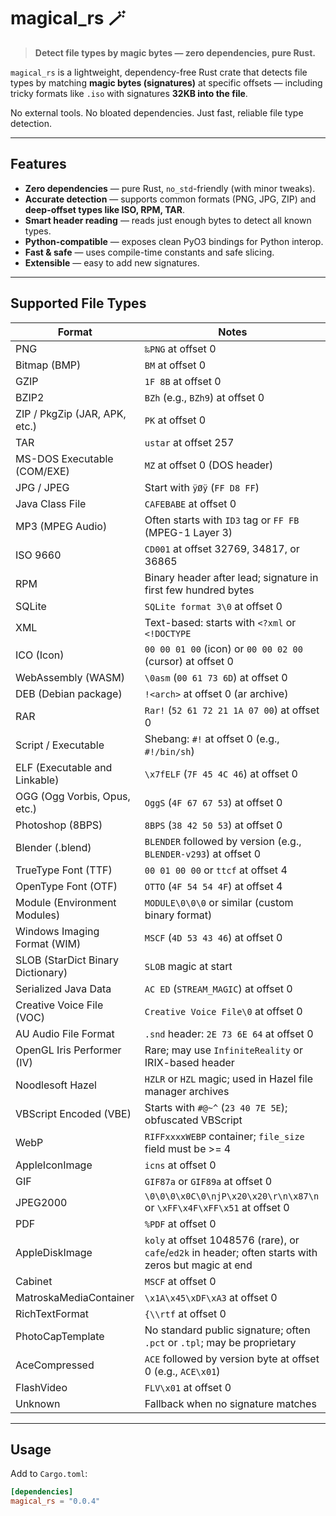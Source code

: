 # magical_rs 🪄

> **Detect file types by magic bytes — zero dependencies, pure Rust.**

`magical_rs` is a lightweight, dependency-free Rust crate that detects file types by matching **magic bytes (signatures)** at specific offsets — including tricky formats like `.iso` with signatures **32KB into the file**.

No external tools. No bloated dependencies. Just fast, reliable file type detection.

---

## Features

- **Zero dependencies** — pure Rust, `no_std`-friendly (with minor tweaks).
- **Accurate detection** — supports common formats (PNG, JPG, ZIP) and **deep-offset types like ISO, RPM, TAR**.
- **Smart header reading** — reads just enough bytes to detect all known types.
- **Python-compatible** — exposes clean PyO3 bindings for Python interop.
- **Fast & safe** — uses compile-time constants and safe slicing.
- **Extensible** — easy to add new signatures.

---

## Supported File Types

| Format                            | Notes                                                                                                 |
| --------------------------------- | ----------------------------------------------------------------------------------------------------- |
| PNG                               | `‰PNG` at offset 0                                                                                    |
| Bitmap (BMP)                      | `BM` at offset 0                                                                                      |
| GZIP                              | `1F 8B` at offset 0                                                                                   |
| BZIP2                             | `BZh` (e.g., `BZh9`) at offset 0                                                                      |
| ZIP / PkgZip (JAR, APK, etc.)     | `PK` at offset 0                                                                                      |
| TAR                               | `ustar` at offset 257                                                                                 |
| MS-DOS Executable (COM/EXE)       | `MZ` at offset 0 (DOS header)                                                                         |
| JPG / JPEG                        | Start with `ÿØÿ` (`FF D8 FF`)                                                                         |
| Java Class File                   | `CAFEBABE` at offset 0                                                                                |
| MP3 (MPEG Audio)                  | Often starts with `ID3` tag or `FF FB` (MPEG-1 Layer 3)                                               |
| ISO 9660                          | `CD001` at offset 32769, 34817, or 36865                                                              |
| RPM                               | Binary header after lead; signature in first few hundred bytes                                        |
| SQLite                            | `SQLite format 3\0` at offset 0                                                                       |
| XML                               | Text-based: starts with `<?xml` or `<!DOCTYPE`                                                        |
| ICO (Icon)                        | `00 00 01 00` (icon) or `00 00 02 00` (cursor) at offset 0                                            |
| WebAssembly (WASM)                | `\0asm` (`00 61 73 6D`) at offset 0                                                                   |
| DEB (Debian package)              | `!<arch>` at offset 0 (ar archive)                                                                    |
| RAR                               | `Rar!` (`52 61 72 21 1A 07 00`) at offset 0                                                           |
| Script / Executable               | Shebang: `#!` at offset 0 (e.g., `#!/bin/sh`)                                                         |
| ELF (Executable and Linkable)     | `\x7fELF` (`7F 45 4C 46`) at offset 0                                                                 |
| OGG (Ogg Vorbis, Opus, etc.)      | `OggS` (`4F 67 67 53`) at offset 0                                                                    |
| Photoshop (8BPS)                  | `8BPS` (`38 42 50 53`) at offset 0                                                                    |
| Blender (.blend)                  | `BLENDER` followed by version (e.g., `BLENDER-v293`) at offset 0                                      |
| TrueType Font (TTF)               | `00 01 00 00` or `ttcf` at offset 4                                                                   |
| OpenType Font (OTF)               | `OTTO` (`4F 54 54 4F`) at offset 4                                                                    |
| Module (Environment Modules)      | `MODULE\0\0\0` or similar (custom binary format)                                                      |
| Windows Imaging Format (WIM)      | `MSCF` (`4D 53 43 46`) at offset 0                                                                    |
| SLOB (StarDict Binary Dictionary) | `SLOB` magic at start                                                                                 |
| Serialized Java Data              | `AC ED` (`STREAM_MAGIC`) at offset 0                                                                  |
| Creative Voice File (VOC)         | `Creative Voice File\0` at offset 0                                                                   |
| AU Audio File Format              | `.snd` header: `2E 73 6E 64` at offset 0                                                              |
| OpenGL Iris Performer (IV)        | Rare; may use `InfiniteReality` or IRIX-based header                                                  |
| Noodlesoft Hazel                  | `HZLR` or `HZL` magic; used in Hazel file manager archives                                            |
| VBScript Encoded (VBE)            | Starts with `#@~^` (`23 40 7E 5E`); obfuscated VBScript                                               |
| WebP                              | `RIFFxxxxWEBP` container; `file_size` field must be >= 4                                              |
| AppleIconImage                    | `icns` at offset 0                                                                                    |
| GIF                               | `GIF87a` or `GIF89a` at offset 0                                                                      |
| JPEG2000                          | `\0\0\0\x0C\0\njP\x20\x20\r\n\x87\n` or `\xFF\x4F\xFF\x51` at offset 0                                |
| PDF                               | `%PDF` at offset 0                                                                                    |
| AppleDiskImage                    | `koly` at offset 1048576 (rare), or `cafe`/`ed2k` in header; often starts with zeros but magic at end |
| Cabinet                           | `MSCF` at offset 0                                                                                    |
| MatroskaMediaContainer            | `\x1A\x45\xDF\xA3` at offset 0                                                                        |
| RichTextFormat                    | `{\\rtf` at offset 0                                                                                  |
| PhotoCapTemplate                  | No standard public signature; often `.pct` or `.tpl`; may be proprietary                              |
| AceCompressed                     | `ACE` followed by version byte at offset 0 (e.g., `ACE\x01`)                                          |
| FlashVideo                        | `FLV\x01` at offset 0                                                                                 |
| Unknown                           | Fallback when no signature matches                                                                    |

---

## Usage

Add to `Cargo.toml`:

```toml
[dependencies]
magical_rs = "0.0.4"
```